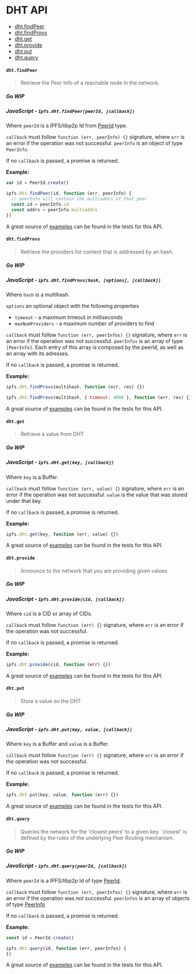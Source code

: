 # DHT API

* [dht.findPeer](#dhtfindpeer)
* [dht.findProvs](#dhtfindprovs)
* [dht.get](#dhtget)
* [dht.provide](#dhtprovide)
* [dht.put](#dhtput)
* [dht.query](#dhtquery)

#### `dht.findPeer`

> Retrieve the Peer Info of a reachable node in the network.

##### Go **WIP**

##### JavaScript - `ipfs.dht.findPeer(peerId, [callback])`

Where `peerId` is a IPFS/libp2p Id from [PeerId](https://github.com/libp2p/js-peer-id) type.

`callback` must follow `function (err, peerInfo) {}` signature, where `err` is an error if the operation was not successful. `peerInfo` is an object of type `PeerInfo`.

If no `callback` is passed, a promise is returned.

**Example:**

```JavaScript
var id = PeerId.create()

ipfs.dht.findPeer(id, function (err, peerInfo) {
  // peerInfo will contain the multiaddrs of that peer
  const id = peerInfo.id
  const addrs = peerInfo.multiaddrs
})
```

A great source of [examples][] can be found in the tests for this API.

#### `dht.findProvs`

> Retrieve the providers for content that is addressed by an hash.

##### Go **WIP**

##### JavaScript - `ipfs.dht.findProvs(hash, [options], [callback])`

Where `hash` is a multihash.

`options` an optional object with the following properties
  - `timeout` - a maximum timeout in milliseconds
  - `maxNumProviders` - a maximum number of providers to find

`callback` must follow `function (err, peerInfos) {}` signature, where `err` is an error if the operation was not successful. `peerInfos` is an array of type `[PeerInfo]`. Each entry of this array is composed by the peerId, as well as an array with its adresses.

If no `callback` is passed, a promise is returned.

**Example:**

```JavaScript
ipfs.dht.findProvs(multihash, function (err, res) {})

ipfs.dht.findProvs(multihash, { timeout: 4000 }, function (err, res) {})
```

A great source of [examples][] can be found in the tests for this API.

#### `dht.get`

> Retrieve a value from DHT

##### Go **WIP**

##### JavaScript - `ipfs.dht.get(key, [callback])`

Where `key` is a Buffer.

`callback` must follow `function (err, value) {}` signature, where `err` is an error if the operation was not successful. `value` is the value that was stored under that key.

If no `callback` is passed, a promise is returned.

**Example:**

```JavaScript
ipfs.dht.get(key, function (err, value) {})
```

A great source of [examples][] can be found in the tests for this API.

#### `dht.provide`

> Announce to the network that you are providing given values.

##### Go **WIP**

##### JavaScript - `ipfs.dht.provide(cid, [callback])`

Where `cid` is a CID or array of CIDs.

`callback` must follow `function (err) {}` signature, where `err` is an error if the operation was not successful.

If no `callback` is passed, a promise is returned.

**Example:**

```JavaScript
ipfs.dht.provide(cid, function (err) {})
```

A great source of [examples][] can be found in the tests for this API.

#### `dht.put`

> Store a value on the DHT

##### Go **WIP**

##### JavaScript - `ipfs.dht.put(key, value, [callback])`

Where `key` is a Buffer and `value` is a Buffer.

`callback` must follow `function (err) {}` signature, where `err` is an error if the operation was not successful.

If no `callback` is passed, a promise is returned.

**Example:**

```JavaScript
ipfs.dht.put(key, value, function (err) {})
```

A great source of [examples][] can be found in the tests for this API.

#### `dht.query`

> Queries the network for the 'closest peers' to a given key. 'closest' is defined by the rules of the underlying Peer Routing mechanism.

##### Go **WIP**

##### JavaScript - `ipfs.dht.query(peerId, [callback])`

Where `peerId` is a IPFS/libp2p Id of type [PeerId](https://github.com/libp2p/js-peer-id).

`callback` must follow `function (err, peerInfos) {}` signature, where `err` is an error if the operation was not successful. `peerInfos` is an array of objects of type [PeerInfo](https://github.com/libp2p/js-peer-info)

If no `callback` is passed, a promise is returned.

**Example:**

```JavaScript
const id = PeerId.create()

ipfs.dht.query(id, function (err, peerInfos) {
})
```

A great source of [examples][] can be found in the tests for this API.

[examples]: https://github.com/ipfs/interface-ipfs-core/blob/master/src/dht
